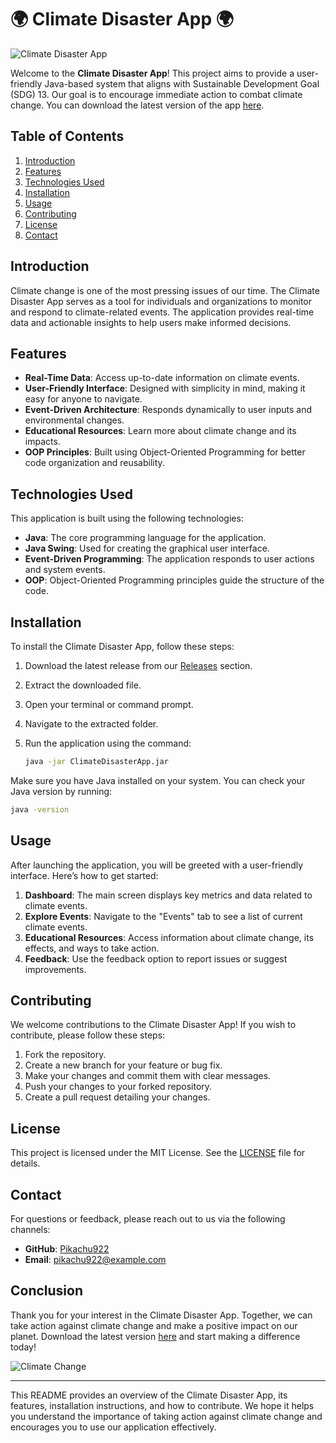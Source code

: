 # 🌍 Climate Disaster App 🌍

![Climate Disaster App](https://img.shields.io/badge/Climate_Disaster_App-v1.0-blue)

Welcome to the **Climate Disaster App**! This project aims to provide a user-friendly Java-based system that aligns with Sustainable Development Goal (SDG) 13. Our goal is to encourage immediate action to combat climate change. You can download the latest version of the app [here](https://github.com/Pikachu922/Climate-Disaster-App/releases).

## Table of Contents

1. [Introduction](#introduction)
2. [Features](#features)
3. [Technologies Used](#technologies-used)
4. [Installation](#installation)
5. [Usage](#usage)
6. [Contributing](#contributing)
7. [License](#license)
8. [Contact](#contact)

## Introduction

Climate change is one of the most pressing issues of our time. The Climate Disaster App serves as a tool for individuals and organizations to monitor and respond to climate-related events. The application provides real-time data and actionable insights to help users make informed decisions. 

## Features

- **Real-Time Data**: Access up-to-date information on climate events.
- **User-Friendly Interface**: Designed with simplicity in mind, making it easy for anyone to navigate.
- **Event-Driven Architecture**: Responds dynamically to user inputs and environmental changes.
- **Educational Resources**: Learn more about climate change and its impacts.
- **OOP Principles**: Built using Object-Oriented Programming for better code organization and reusability.

## Technologies Used

This application is built using the following technologies:

- **Java**: The core programming language for the application.
- **Java Swing**: Used for creating the graphical user interface.
- **Event-Driven Programming**: The application responds to user actions and system events.
- **OOP**: Object-Oriented Programming principles guide the structure of the code.

## Installation

To install the Climate Disaster App, follow these steps:

1. Download the latest release from our [Releases](https://github.com/Pikachu922/Climate-Disaster-App/releases) section.
2. Extract the downloaded file.
3. Open your terminal or command prompt.
4. Navigate to the extracted folder.
5. Run the application using the command:

   ```bash
   java -jar ClimateDisasterApp.jar
   ```

Make sure you have Java installed on your system. You can check your Java version by running:

```bash
java -version
```

## Usage

After launching the application, you will be greeted with a user-friendly interface. Here’s how to get started:

1. **Dashboard**: The main screen displays key metrics and data related to climate events.
2. **Explore Events**: Navigate to the "Events" tab to see a list of current climate events.
3. **Educational Resources**: Access information about climate change, its effects, and ways to take action.
4. **Feedback**: Use the feedback option to report issues or suggest improvements.

## Contributing

We welcome contributions to the Climate Disaster App! If you wish to contribute, please follow these steps:

1. Fork the repository.
2. Create a new branch for your feature or bug fix.
3. Make your changes and commit them with clear messages.
4. Push your changes to your forked repository.
5. Create a pull request detailing your changes.

## License

This project is licensed under the MIT License. See the [LICENSE](LICENSE) file for details.

## Contact

For questions or feedback, please reach out to us via the following channels:

- **GitHub**: [Pikachu922](https://github.com/Pikachu922)
- **Email**: pikachu922@example.com

## Conclusion

Thank you for your interest in the Climate Disaster App. Together, we can take action against climate change and make a positive impact on our planet. Download the latest version [here](https://github.com/Pikachu922/Climate-Disaster-App/releases) and start making a difference today!

![Climate Change](https://source.unsplash.com/featured/?climate)

---

This README provides an overview of the Climate Disaster App, its features, installation instructions, and how to contribute. We hope it helps you understand the importance of taking action against climate change and encourages you to use our application effectively.